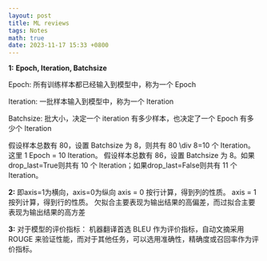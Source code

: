 ```yaml
---
layout: post
title: ML reviews
tags: Notes
math: true
date: 2023-11-17 15:33 +0800
---
```


**1:**
**Epoch, Iteration, Batchsize**

Epoch: 所有训练样本都已经输入到模型中，称为一个 Epoch

Iteration: 一批样本输入到模型中，称为一个 Iteration

Batchsize: 批大小，决定一个 iteration 有多少样本，也决定了一个 Epoch 有多少个 Iteration

假设样本总数有 80，设置 Batchsize 为 8，则共有 80 \div 8=10 个 Iteration。这里 1 Epoch = 10 Iteration。
假设样本总数有 86，设置 Batchsize 为 8。如果drop_last=True则共有 10 个 Iteration；如果drop_last=False则共有 11 个 Iteration。

**2:**
即axis=1为横向，axis=0为纵向
axis = 0
按行计算，得到列的性质。
axis = 1
按列计算，得到行的性质。
欠拟合主要表现为输出结果的高偏差，而过拟合主要表现为输出结果的高方差

**3:**
对于模型的评价指标：
机器翻译首选 BLEU 作为评价指标，自动文摘采用 ROUGE 来验证性能，而对于其他任务，可以选用准确性，精确度或召回率作为评价指标。
